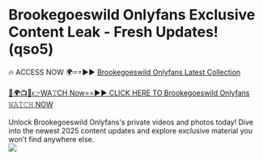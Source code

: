 # Brookegoeswild Onlyfans Exclusive Content Leak - Fresh Updates! (qso5)

🔥 ACCESS NOW 🌍==►► <a href="https://tinyurl.com/kvy9nzfs" rel="nofollow">Brookegoeswild Onlyfans Latest Collection</a>
<br><br>
[🔴🌍📺📱👉WA𝚃CH Now==►► CLICK HERE TO Brookegoeswild Onlyfans 𝚆𝙰𝚃𝙲𝙷 NOW](https://tinyurl.com/kvy9nzfs)
<br><br>
Unlock Brookegoeswild Onlyfans's private videos and photos today! Dive into the newest 2025 content updates and explore exclusive material you won’t find anywhere else.
<br>
<a href="https://tinyurl.com/kvy9nzfs" rel="nofollow" data-target="animated-image.originalLink"><img src="https://camo.githubusercontent.com/8a4f000d20f83aca3bf7ec5f350d767afa0574a8a352519fd8cfa583a6f93a33/68747470733a2f2f692e696d6775722e636f6d2f644a486b345a712e676966" data-canonical-src="https://i.imgur.com/dJHk4Zq.gif" style="max-width: 100%; display: inline-block;" data-target="animated-image.originalImage"></a>
<br>
